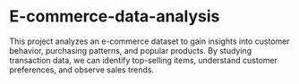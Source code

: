 # E-commerce-data-analysis
This project analyzes an e-commerce dataset to gain insights into customer behavior, purchasing patterns, and popular products. By studying transaction data, we can identify top-selling items, understand customer preferences, and observe sales trends.
